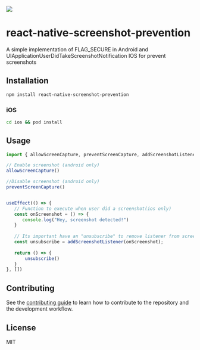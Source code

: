 ![](https://img.shields.io/bundlephobia/min/react-native-screenshot-prevention)
# react-native-screenshot-prevention

A simple implementation of FLAG_SECURE in Android and UIApplicationUserDidTakeScreenshotNotification IOS for prevent screenshots

## Installation

```sh
npm install react-native-screenshot-prevention
```

### iOS

```sh
cd ios && pod install
```

## Usage

```js
import { allowScreenCapture, preventScreenCapture, addScreenshotListener } from "react-native-screenshot-prevention";

// Enable screenshot (android only)
allowScreenCapture()

//Disable screenshot (android only)
preventScreenCapture()


useEffect(() => {
   // Function to execute when user did a screenshot(ios only)
   const onScreenshot = () => {
      console.log("Hey, screenshot detected!")   
   }
    
   // Its important have an "unsubscribe" to remove listener from screen is dismounted
   const unsubscribe = addScreenshotListener(onScreenshot);
  
   return () => { 
       unsubscribe()
   }
}, [])
```

## Contributing

See the [contributing guide](CONTRIBUTING.md) to learn how to contribute to the repository and the development workflow.

## License

MIT
